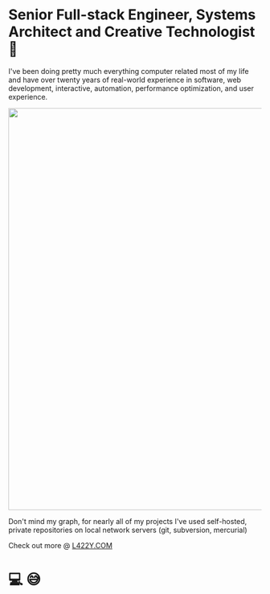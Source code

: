 # Senior Full-stack Engineer, Systems Architect and Creative Technologist 👋
I've been doing pretty much everything computer related most of my life and have over twenty years of real-world experience in software, web development, interactive, automation, performance optimization, and user experience.

<img src="https://wakatime.com/share/@L422Y/e28c1433-a407-481d-abe3-bf7809f80e2b.svg"  width=800/>

Don't mind my graph, for nearly all of my projects I've used self-hosted, private repositories on local network servers (git, subversion, mercurial)

Check out more @ [L422Y.COM](https://l422y.com)

# 💻 😅
